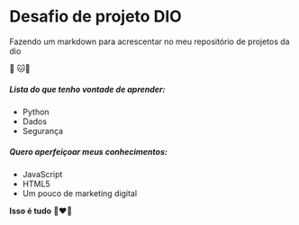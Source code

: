 # Desafio de projeto DIO

Fazendo um markdown para acrescentar no meu repositório de projetos da dio

:woman: :cat::unicorn:

##### Lista do que tenho vontade de aprender:

- Python
- Dados
- Segurança

##### Quero aperfeiçoar meus conhecimentos:

- JavaScript
- HTML5
- Um pouco de marketing digital

**Isso é tudo** :kiss::heart::unicorn:

